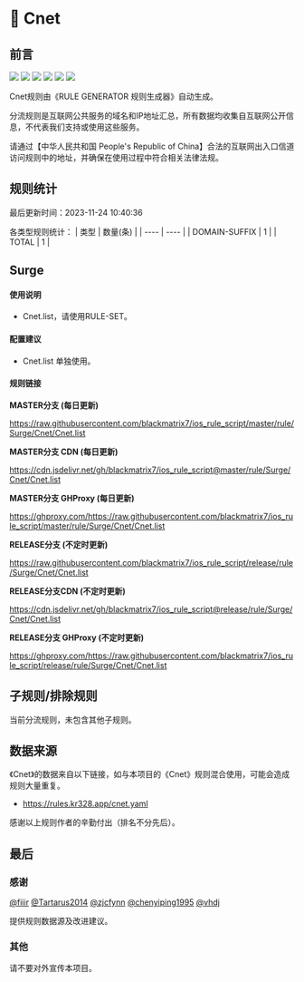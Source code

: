# 🧸 Cnet

## 前言

![](https://shields.io/badge/-移除重复规则-ff69b4) ![](https://shields.io/badge/-DOMAIN与DOMAIN--SUFFIX合并-green) ![](https://shields.io/badge/-DOMAIN--SUFFIX间合并-critical) ![](https://shields.io/badge/-DOMAIN与DOMAIN--KEYWORD合并-9cf) ![](https://shields.io/badge/-DOMAIN--SUFFIX与DOMAIN--KEYWORD合并-blue) ![](https://shields.io/badge/-IP--CIDR(6)合并-blueviolet) 

Cnet规则由《RULE GENERATOR 规则生成器》自动生成。

分流规则是互联网公共服务的域名和IP地址汇总，所有数据均收集自互联网公开信息，不代表我们支持或使用这些服务。

请通过【中华人民共和国 People's Republic of China】合法的互联网出入口信道访问规则中的地址，并确保在使用过程中符合相关法律法规。

## 规则统计

最后更新时间：2023-11-24 10:40:36

各类型规则统计：
| 类型 | 数量(条)  | 
| ---- | ----  |
| DOMAIN-SUFFIX | 1  | 
| TOTAL | 1  | 


## Surge 

#### 使用说明
- Cnet.list，请使用RULE-SET。

#### 配置建议
- Cnet.list 单独使用。

#### 规则链接
**MASTER分支 (每日更新)**

https://raw.githubusercontent.com/blackmatrix7/ios_rule_script/master/rule/Surge/Cnet/Cnet.list

**MASTER分支 CDN (每日更新)**

https://cdn.jsdelivr.net/gh/blackmatrix7/ios_rule_script@master/rule/Surge/Cnet/Cnet.list

**MASTER分支 GHProxy (每日更新)**

https://ghproxy.com/https://raw.githubusercontent.com/blackmatrix7/ios_rule_script/master/rule/Surge/Cnet/Cnet.list

**RELEASE分支 (不定时更新)**

https://raw.githubusercontent.com/blackmatrix7/ios_rule_script/release/rule/Surge/Cnet/Cnet.list

**RELEASE分支CDN (不定时更新)**

https://cdn.jsdelivr.net/gh/blackmatrix7/ios_rule_script@release/rule/Surge/Cnet/Cnet.list

**RELEASE分支 GHProxy (不定时更新)**

https://ghproxy.com/https://raw.githubusercontent.com/blackmatrix7/ios_rule_script/release/rule/Surge/Cnet/Cnet.list

## 子规则/排除规则


当前分流规则，未包含其他子规则。

## 数据来源

《Cnet》的数据来自以下链接，如与本项目的《Cnet》规则混合使用，可能会造成规则大量重复。

- https://rules.kr328.app/cnet.yaml


感谢以上规则作者的辛勤付出（排名不分先后）。

## 最后

### 感谢

[@fiiir](https://github.com/fiiir) [@Tartarus2014](https://github.com/Tartarus2014) [@zjcfynn](https://github.com/zjcfynn) [@chenyiping1995](https://github.com/chenyiping1995) [@vhdj](https://github.com/vhdj)

提供规则数据源及改进建议。

### 其他

请不要对外宣传本项目。